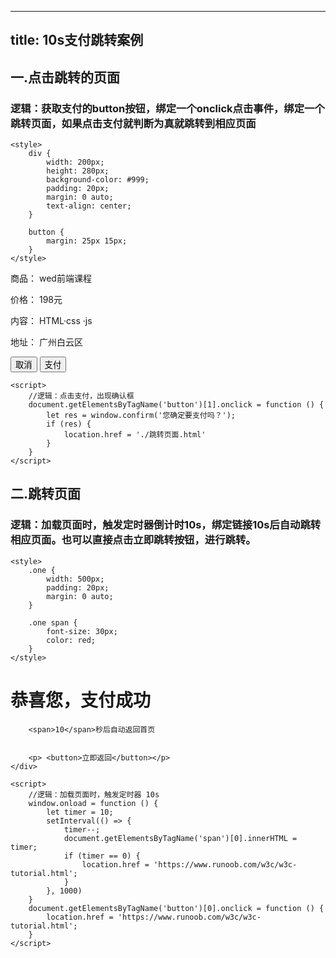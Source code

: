 
---
title: 10s支付跳转案例
---
## 一.点击跳转的页面

### 逻辑：获取支付的button按钮，绑定一个onclick点击事件，绑定一个跳转页面，如果点击支付就判断为真就跳转到相应页面

<!DOCTYPE html>
<html lang="en">

<head>
    <meta charset="UTF-8">
    <meta http-equiv="X-UA-Compatible" content="IE=edge">
    <meta name="viewport" content="width=device-width, initial-scale=1.0">
    <title>点击页面</title>

    <style>
        div {
            width: 200px;
            height: 280px;
            background-color: #999;
            padding: 20px;
            margin: 0 auto;
            text-align: center;
        }

        button {
            margin: 25px 15px;
        }
    </style>
</head>

<body>
    <div>
        <p>商品： wed前端课程</p>
        <p>价格： 198元</p>
        <p>内容： HTML·css ·js</p>
        <p>地址： 广州白云区</p>
        <p>
            <button>取消</button>
            <button>支付</button>
        </p>
    </div>

    <script>
        //逻辑：点击支付，出现确认框
        document.getElementsByTagName('button')[1].onclick = function () {
            let res = window.confirm('您确定要支付吗？');
            if (res) {
                location.href = './跳转页面.html'
            }
        }
    </script>
</body>

</html> 

    
## 二.跳转页面

### 逻辑：加载页面时，触发定时器倒计时10s，绑定链接10s后自动跳转相应页面。也可以直接点击立即跳转按钮，进行跳转。
<!DOCTYPE html>
<html lang="en">

<head>
    <meta charset="UTF-8">
    <meta http-equiv="X-UA-Compatible" content="IE=edge">
    <meta name="viewport" content="width=device-width, initial-scale=1.0">
    <title>跳转页面</title>

    <style>
        .one {
            width: 500px;
            padding: 20px;
            margin: 0 auto;
        }

        .one span {
            font-size: 30px;
            color: red;
        }
    </style>
</head>

<body>
    <div class="one">
        <h1>恭喜您，支付成功</h1>

        <span>10</span>秒后自动返回首页


        <p> <button>立即返回</button></p>
    </div>

    <script>
        //逻辑：加载页面时，触发定时器 10s
        window.onload = function () {
            let timer = 10;
            setInterval(() => {
                timer--;
                document.getElementsByTagName('span')[0].innerHTML = timer;
                if (timer == 0) {
                    location.href = 'https://www.runoob.com/w3c/w3c-tutorial.html';
                }
            }, 1000)
        }
        document.getElementsByTagName('button')[0].onclick = function () {
            location.href = 'https://www.runoob.com/w3c/w3c-tutorial.html';
        }
    </script>
</body>

</html>

